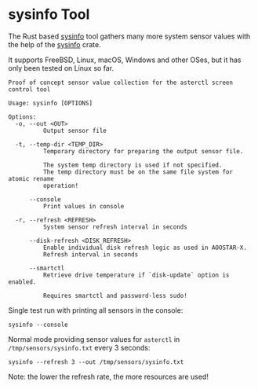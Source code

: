 # sysinfo Tool

The Rust based [sysinfo](../../../crates/sysinfo/src/main.rs) tool gathers many more system sensor values with the help of
the [sysinfo](https://github.com/GuillaumeGomez/sysinfo) crate.

It supports FreeBSD, Linux, macOS, Windows and other OSes, but it has only been tested on Linux so far.

```
Proof of concept sensor value collection for the asterctl screen control tool

Usage: sysinfo [OPTIONS]

Options:
  -o, --out <OUT>
          Output sensor file

  -t, --temp-dir <TEMP_DIR>
          Temporary directory for preparing the output sensor file.
          
          The system temp directory is used if not specified.
          The temp directory must be on the same file system for atomic rename
          operation!

      --console
          Print values in console

  -r, --refresh <REFRESH>
          System sensor refresh interval in seconds

      --disk-refresh <DISK_REFRESH>
          Enable individual disk refresh logic as used in AOOSTAR-X.
          Refresh interval in seconds

      --smartctl
          Retrieve drive temperature if `disk-update` option is enabled.
          
          Requires smartctl and password-less sudo!
```

Single test run with printing all sensors in the console:
```shell
sysinfo --console
```

Normal mode providing sensor values for `asterctl` in `/tmp/sensors/sysinfo.txt` every 3 seconds:

```shell
sysinfo --refresh 3 --out /tmp/sensors/sysinfo.txt
```

Note: the lower the refresh rate, the more resources are used!
